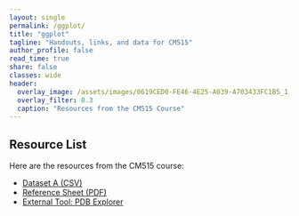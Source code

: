 ```yaml
---
layout: single
permalink: /ggplot/
title: "ggplot"
tagline: "Handouts, links, and data for CM515"
author_profile: false
read_time: true
share: false
classes: wide
header:
  overlay_image: /assets/images/0619CED0-FE46-4E25-A039-A703433FC1B5_1_105_c.jpeg
  overlay_filter: 0.3
  caption: "Resources from the CM515 Course"
---
```


## Resource List

Here are the resources from the CM515 course:

- [Dataset A (CSV)](/resources/files/dataset_a.csv)
- [Reference Sheet (PDF)](/resources/files/ref_sheet.pdf)
- [External Tool: PDB Explorer](https://www.rcsb.org/)
